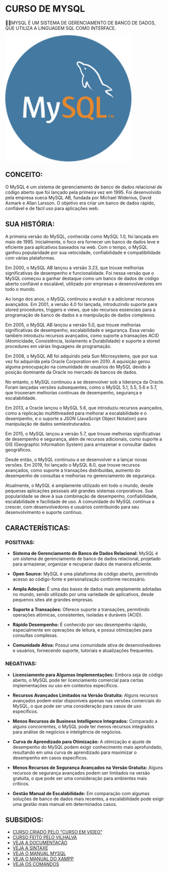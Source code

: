 # CURSO DE MYSQL
👨‍⚖️MYSQL É UM SISTEMA DE GERENCIAMENTO DE BANCO DE DADOS, QUE UTILIZA A LINGUAGEM SQL COMO INTERFACE.

<img src="FOTO.png" align="center" width="400"> <br>

## CONCEITO:
O MySQL é um sistema de gerenciamento de banco de dados relacional de código aberto que foi lançado pela primeira vez em 1995. Foi desenvolvido pela empresa sueca MySQL AB, fundada por Michael Widenius, David Axmark e Allan Larsson. O objetivo era criar um banco de dados rápido, confiável e de fácil uso para aplicações web.

## SUA HISTÓRIA:
A primeira versão do MySQL, conhecida como MySQL 1.0, foi lançada em maio de 1995. Inicialmente, o foco era fornecer um banco de dados leve e eficiente para aplicativos baseados na web. Com o tempo, o MySQL ganhou popularidade por sua velocidade, confiabilidade e compatibilidade com várias plataformas.

Em 2000, o MySQL AB lançou a versão 3.23, que trouxe melhorias significativas de desempenho e funcionalidade. Foi nessa versão que o MySQL começou a ganhar destaque como um banco de dados de código aberto confiável e escalável, utilizado por empresas e desenvolvedores em todo o mundo.

Ao longo dos anos, o MySQL continuou a evoluir e a adicionar recursos avançados. Em 2001, a versão 4.0 foi lançada, introduzindo suporte para stored procedures, triggers e views, que são recursos essenciais para a programação de banco de dados e a manipulação de dados complexos.

Em 2005, o MySQL AB lançou a versão 5.0, que trouxe melhorias significativas de desempenho, escalabilidade e segurança. Essa versão também introduziu recursos avançados, como suporte a transações ACID (Atomicidade, Consistência, Isolamento e Durabilidade) e suporte a stored procedures em várias linguagens de programação.

Em 2008, o MySQL AB foi adquirido pela Sun Microsystems, que por sua vez foi adquirida pela Oracle Corporation em 2010. A aquisição gerou alguma preocupação na comunidade de usuários do MySQL devido à posição dominante da Oracle no mercado de bancos de dados.

No entanto, o MySQL continuou a se desenvolver sob a liderança da Oracle. Foram lançadas versões subsequentes, como o MySQL 5.1, 5.5, 5.6 e 5.7, que trouxeram melhorias contínuas de desempenho, segurança e escalabilidade.

Em 2013, a Oracle lançou o MySQL 5.6, que introduziu recursos avançados, como a replicação multithreaded para melhorar a escalabilidade e o desempenho, e o suporte a JSON (JavaScript Object Notation) para manipulação de dados semiestruturados.

Em 2015, o MySQL lançou a versão 5.7, que trouxe melhorias significativas de desempenho e segurança, além de recursos adicionais, como suporte a GIS (Geographic Information System) para armazenar e consultar dados geográficos.

Desde então, o MySQL continuou a se desenvolver e a lançar novas versões. Em 2019, foi lançado o MySQL 8.0, que trouxe recursos avançados, como suporte a transações distribuídas, aumento do desempenho de consultas e melhorias no gerenciamento de segurança.

Atualmente, o MySQL é amplamente utilizado em todo o mundo, desde pequenas aplicações pessoais até grandes sistemas corporativos. Sua popularidade se deve à sua combinação de desempenho, confiabilidade, escalabilidade e facilidade de uso. A comunidade do MySQL continua a crescer, com desenvolvedores e usuários contribuindo para seu desenvolvimento e suporte contínuo.

## CARACTERÍSTICAS:
### POSITIVAS:
- **Sistema de Gerenciamento de Banco de Dados Relacional:** MySQL é um sistema de gerenciamento de banco de dados relacional, projetado para armazenar, organizar e recuperar dados de maneira eficiente.

- **Open Source:** MySQL é uma plataforma de código aberto, permitindo acesso ao código-fonte e personalização conforme necessário.

- **Ampla Adoção:** É uma das bases de dados mais amplamente adotadas no mundo, sendo utilizado por uma variedade de aplicativos, desde pequenos sites até grandes empresas.

- **Suporte a Transações:** Oferece suporte a transações, permitindo operações atômicas, consistentes, isoladas e duráveis (ACID).

- **Rápido Desempenho:** É conhecido por seu desempenho rápido, especialmente em operações de leitura, e possui otimizações para consultas complexas.

- **Comunidade Ativa:** Possui uma comunidade ativa de desenvolvedores e usuários, fornecendo suporte, tutoriais e atualizações frequentes.

### NEGATIVAS:
- **Licenciamento para Algumas Implementações:** Embora seja de código aberto, o MySQL pode ter licenciamento comercial para certas implementações ou uso em contextos específicos.

- **Recursos Avançados Limitados na Versão Gratuita:** Alguns recursos avançados podem estar disponíveis apenas nas versões comerciais do MySQL, o que pode ser uma consideração para casos de uso específicos.

- **Menos Recursos de Business Intelligence Integrados:** Comparado a alguns concorrentes, o MySQL pode ter menos recursos integrados para análise de negócios e inteligência de negócios.

- **Curva de Aprendizado para Otimização:** A otimização e ajuste de desempenho do MySQL podem exigir conhecimento mais aprofundado, resultando em uma curva de aprendizado para maximizar o desempenho em casos específicos.

- **Menos Recursos de Segurança Avançados na Versão Gratuita:** Alguns recursos de segurança avançados podem ser limitados na versão gratuita, o que pode ser uma consideração para ambientes mais críticos.

- **Gestão Manual de Escalabilidade:** Em comparação com algumas soluções de banco de dados mais recentes, a escalabilidade pode exigir uma gestão mais manual em determinados casos.

## SUBSIDIOS:
- [CURSO CRIADO PELO "CURSO EM VIDEO"](https://youtube.com/playlist?list=PLHz_AreHm4dkBs-795Dsgvau_ekxg8g1r)
- [CURSO FEITO PELO VILHALVA](https://github.com/VILHALVA)
- [VEJA A DOCUMENTAÇÃO](https://dev.mysql.com/doc/)
- [VEJA A SINTAXE](./SINTAXE.md)
- [VEJA O MANUAL MYSQL](./MANUAL.md)
- [VEJA O MANUAL DO XAMPP](./XAMPP.md)
- [VEJA OS COMANDOS](./COMANDOS.md)
